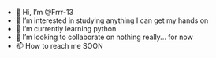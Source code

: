 - 👋 Hi, I’m @Frrr-13
- 👀 I’m interested in studying anything I can get my hands on
- 🌱 I’m currently learning python
- 💞️ I’m looking to collaborate on nothing really... for now
- 📫 How to reach me SOON

<!---
Frrr-13/Frrr-13 is a ✨ special ✨ repository because its `README.md` (this file) appears on your GitHub profile.
You can click the Preview link to take a look at your changes.
--->
